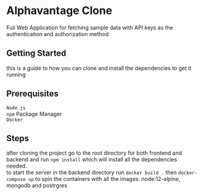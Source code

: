 # Alphavantage Clone

Full Web Application for fetching sample data with API keys as the authentication and authorization method

## Getting Started

this is a guide to how you can clone and install the dependencies to get it running

## Prerequisites

`Node.js`\
`npm` Package Manager\
`Docker`

## Steps

after cloning the project go to the root directory for both frontend and backend and run `npm install` which will install all the dependencies needed.\
to start the server in the backend directory run `docker build .` then `docker-compose up` to spin the containers with all the images: node:12-alpine, mongodb and postrgres
